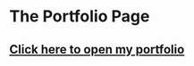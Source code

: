 # The Portfolio Page

## [Click here to open my portfolio](https://efem213.github.io/My-Portfolio-Page/)